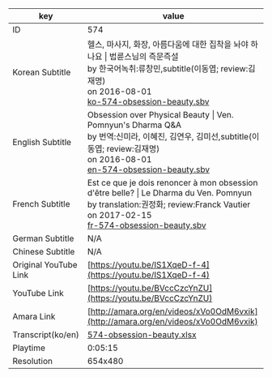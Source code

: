 |  key  |  value  |
|-------|---------|
| ID            | 574 |
| Korean Subtitle | 헬스, 마사지, 화장, 아름다움에 대한 집착을 놔야 하나요 \| 법륜스님의 즉문즉설<br>by 한국어녹취:류창민,subtitle(이동엽; review:김재명)<br>on 2016-08-01<br>[ko-574-obsession-beauty.sbv](https://github.com/jungtosociety/dharma-qna/raw/master/sub/574/ko-574-obsession-beauty.sbv)<br>|
| English Subtitle | Obsession over Physical Beauty  \| Ven. Pomnyun's Dharma Q&A<br>by 번역:신미라, 이혜진, 김연우, 김미선,subtitle(이동엽; review:김재명)<br>on 2016-08-01<br>[en-574-obsession-beauty.sbv](https://github.com/jungtosociety/dharma-qna/raw/master/sub/574/en-574-obsession-beauty.sbv)<br>|
| French Subtitle | Est ce que je dois renoncer à mon obsession d'être belle? \| Le Dharma du Ven. Pomnyun<br>by translation:권정화; review:Franck Vautier<br>on 2017-02-15<br>[fr-574-obsession-beauty.sbv](https://github.com/jungtosociety/dharma-qna/raw/master/sub/574/fr-574-obsession-beauty.sbv)<br>|
| German Subtitle | N/A |
| Chinese Subtitle | N/A |
| Original YouTube Link  | [https://youtu.be/IS1XqeD-f-4](https://youtu.be/IS1XqeD-f-4) |
| YouTube Link  | [https://youtu.be/BVccCzcYnZU](https://youtu.be/BVccCzcYnZU) |
| Amara Link    | [http://amara.org/en/videos/xVo0OdM6vxik](http://amara.org/en/videos/xVo0OdM6vxik) |
| Transcript(ko/en) | [574-obsession-beauty.xlsx](https://github.com/jungtosociety/dharma-qna/raw/master/sub/574/574-obsession-beauty.xlsx) |
| Playtime | 0:05:15 |
| Resolution | 654x480|
